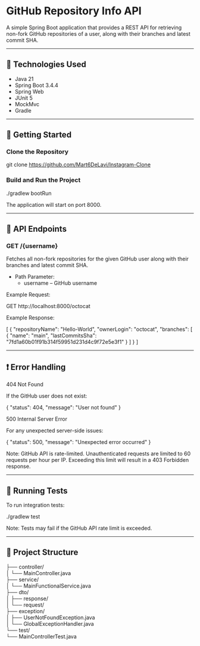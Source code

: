 # GitHub Repository Info API

A simple Spring Boot application that provides a REST API for retrieving non-fork GitHub repositories of a user, along with their branches and latest commit SHA.

---

## 🔧 Technologies Used

- Java 21
- Spring Boot 3.4.4
- Spring Web
- JUnit 5
- MockMvc
- Gradle

---

## 🚀 Getting Started

### Clone the Repository

git clone https://github.com/Mart6DeLavi/Instagram-Clone

### Build and Run the Project

./gradlew bootRun

The application will start on port 8000.

---

## 📡 API Endpoints

### GET /{username}

Fetches all non-fork repositories for the given GitHub user along with their branches and latest commit SHA.

- Path Parameter:
    - username – GitHub username

Example Request:

GET http://localhost:8000/octocat

Example Response:

[
{
"repositoryName": "Hello-World",
"ownerLogin": "octocat",
"branches": [
{
"name": "main",
"lastCommitsSha": "7fd1a60b01f91b314f59951d231d4c9f72e5e3f1"
}
]
}
]

---

## ❗ Error Handling

404 Not Found

If the GitHub user does not exist:

{
"status": 404,
"message": "User not found"
}

500 Internal Server Error

For any unexpected server-side issues:

{
"status": 500,
"message": "Unexpected error occurred"
}

Note: GitHub API is rate-limited. Unauthenticated requests are limited to 60 requests per hour per IP. Exceeding this limit will result in a 403 Forbidden response.

---

## 🧪 Running Tests

To run integration tests:

./gradlew test

Note: Tests may fail if the GitHub API rate limit is exceeded.

---

## 📁 Project Structure

├── controller/  
│   └── MainController.java  
├── service/  
│   └── MainFunctionalService.java  
├── dto/  
│   ├── response/  
│   └── request/  
├── exception/  
│   ├── UserNotFoundException.java  
│   └── GlobalExceptionHandler.java  
└── test/  
└── MainControllerTest.java
